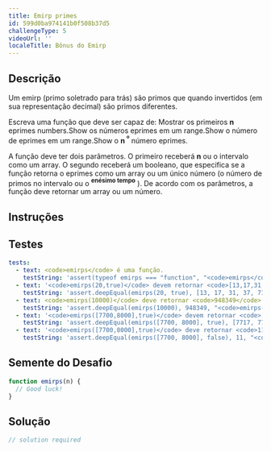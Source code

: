 ```yaml
---
title: Emirp primes
id: 599d0ba974141b0f508b37d5
challengeType: 5
videoUrl: ''
localeTitle: Bônus do Emirp
---
```


## Descrição
<section id="description"><p> Um emirp (primo soletrado para trás) são primos que quando invertidos (em sua representação decimal) são primos diferentes. </p><p> Escreva uma função que deve ser capaz de: Mostrar os primeiros <b>n</b> eprimes numbers.Show os números eprimes em um range.Show o número de eprimes em um range.Show o <b>n <sup>º</sup></b> número eprimes. </p><p> A função deve ter dois parâmetros. O primeiro receberá <b>n</b> ou o intervalo como um array. O segundo receberá um booleano, que especifica se a função retorna o eprimes como um array ou um único número (o número de primos no intervalo ou o <b><sup>enésimo tempo</sup></b> ). De acordo com os parâmetros, a função deve retornar um array ou um número. </p></section>

## Instruções
<section id="instructions">
</section>

## Testes
<section id='tests'>

```yml
tests:
  - text: <code>emirps</code> é uma função.
    testString: 'assert(typeof emirps === "function", "<code>emirps</code> is a function.");'
  - text: '<code>emirps(20,true)</code> devem retornar <code>[13,17,31,37,71,73,79,97,107,113,149,157,167,179,199,311,337,347,359,389]</code>'
    testString: 'assert.deepEqual(emirps(20, true), [13, 17, 31, 37, 71, 73, 79, 97, 107, 113, 149, 157, 167, 179, 199, 311, 337, 347, 359, 389], "<code>emirps(20,true)</code> should return <code>[13,17,31,37,71,73,79,97,107,113,149,157,167,179,199,311,337,347,359,389]</code>");'
  - text: <code>emirps(10000)</code> deve retornar <code>948349</code>
    testString: 'assert.deepEqual(emirps(10000), 948349, "<code>emirps(10000)</code> should return <code>948349</code>");'
  - text: '<code>emirps([7700,8000],true)</code> devem retornar <code>[7717,7757,7817,7841,7867,7879,7901,7927,7949,7951,7963]</code>'
    testString: 'assert.deepEqual(emirps([7700, 8000], true), [7717, 7757, 7817, 7841, 7867, 7879, 7901, 7927, 7949, 7951, 7963], "<code>emirps([7700,8000],true)</code> should return <code>[7717,7757,7817,7841,7867,7879,7901,7927,7949,7951,7963]</code>");'
  - text: '<code>emirps([7700,8000],true)</code> deve retornar <code>11</code>'
    testString: 'assert.deepEqual(emirps([7700, 8000], false), 11, "<code>emirps([7700,8000],true)</code> should return <code>11</code>");'

```

</section>

## Semente do Desafio
<section id='challengeSeed'>

<div id='js-seed'>

```js
function emirps(n) {
  // Good luck!
}

```

</div>



</section>

## Solução
<section id='solution'>

```js
// solution required
```
</section>
